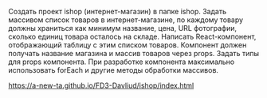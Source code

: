 Создать проект ishop (интернет-магазин) в папке ishop.
Задать массивом список товаров в интернет-магазине, по каждому товару должны храниться как минимум название, цена, URL фотографии, сколько единиц товара осталось на складе.
Написать React-компонент, отображающий таблицу с этим списком товаров. Компонент должен получать название магазина и массив товаров через props.
Задать типы для props компонента.
При разработке компонента максимально использовать forEach и другие методы обработки массивов.

https://a-new-ta.github.io/FD3-Davliud/ishop/index.html
